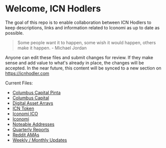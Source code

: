 # Welcome, ICN Hodlers
The goal of this repo is to enable collaboration between ICN Hodlers to keep descriptions, links and information related to Iconomi as up to date as possible. 

> Some people want it to happen, some wish it would happen, others make it happen. - Michael Jordan

Anyone can edit these files and submit changes for review. If they make sense and add value to what's already in place, the changes will be accepted. In the near future, this content will be synced to a new section on https://icnhodler.com

Current Files:

- [Columbus Capital Pinta](Columbus-Capital-Pinta.md)
- [Columbus Capital](Columbus-Capital.md)
- [Digital Asset Arrays](Digital-Asset-Arrays.md)
- [ICN Token](ICN-token.md)
- [Iconomi ICO](Iconomi-ICO.md)
- [Iconomi](Iconomi.md)
- [Noteable Addresses](Noteable-Addresses.md)
- [Quarterly Reports](Quarterly-Reports.md)
- [Reddit AMAs](Reddit-AMAs.md)
- [Weekly / Monthly Updates](Weekly-Monthly-Updates.md)
